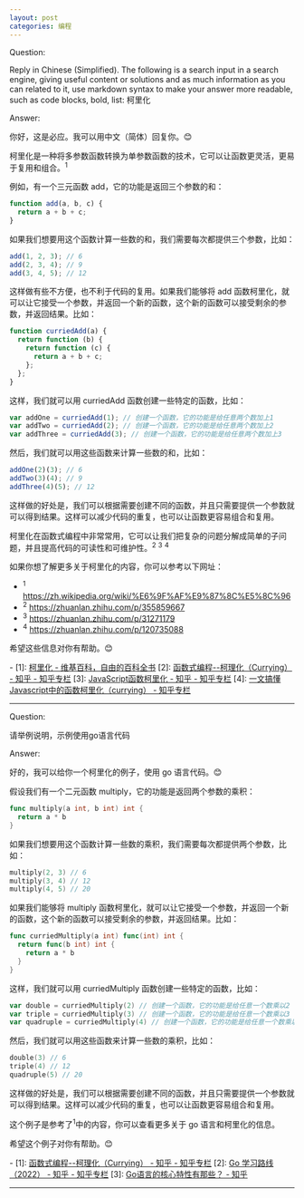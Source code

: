 ```yaml
---
layout: post
categories: 编程
---
```

Question:

Reply in Chinese (Simplified).
The following is a search input in a search engine, giving useful content or solutions and as much information as you can related to it, use markdown syntax to make your answer more readable, such as code blocks, bold, list:
柯里化

Answer:

你好，这是必应。我可以用中文（简体）回复你。😊

柯里化是一种将多参数函数转换为单参数函数的技术，它可以让函数更灵活，更易于复用和组合。<sup>1</sup>

例如，有一个三元函数 add，它的功能是返回三个参数的和：

```javascript
function add(a, b, c) {
  return a + b + c;
}
```

如果我们想要用这个函数计算一些数的和，我们需要每次都提供三个参数，比如：

```javascript
add(1, 2, 3); // 6
add(2, 3, 4); // 9
add(3, 4, 5); // 12
```

这样做有些不方便，也不利于代码的复用。如果我们能够将 add 函数柯里化，就可以让它接受一个参数，并返回一个新的函数，这个新的函数可以接受剩余的参数，并返回结果。比如：

```javascript
function curriedAdd(a) {
  return function (b) {
    return function (c) {
      return a + b + c;
    };
  };
}
```

这样，我们就可以用 curriedAdd 函数创建一些特定的函数，比如：

```javascript
var addOne = curriedAdd(1); // 创建一个函数，它的功能是给任意两个数加上1
var addTwo = curriedAdd(2); // 创建一个函数，它的功能是给任意两个数加上2
var addThree = curriedAdd(3); // 创建一个函数，它的功能是给任意两个数加上3
```

然后，我们就可以用这些函数来计算一些数的和，比如：

```javascript
addOne(2)(3); // 6
addTwo(3)(4); // 9
addThree(4)(5); // 12
```

这样做的好处是，我们可以根据需要创建不同的函数，并且只需要提供一个参数就可以得到结果。这样可以减少代码的重复，也可以让函数更容易组合和复用。

柯里化在函数式编程中非常常用，它可以让我们把复杂的问题分解成简单的子问题，并且提高代码的可读性和可维护性。<sup>2</sup> <sup>3</sup> <sup>4</sup>

如果你想了解更多关于柯里化的内容，你可以参考以下网址：

- <sup>1</sup> https://zh.wikipedia.org/wiki/%E6%9F%AF%E9%87%8C%E5%8C%96
- <sup>2</sup> https://zhuanlan.zhihu.com/p/355859667
- <sup>3</sup> https://zhuanlan.zhihu.com/p/31271179
- <sup>4</sup> https://zhuanlan.zhihu.com/p/120735088

希望这些信息对你有帮助。😊

\-
\[1]: [柯里化 - 维基百科，自由的百科全书](https://zh.wikipedia.org/wiki/%E6%9F%AF%E9%87%8C%E5%8C%96)
\[2]: [函数式编程--柯理化（Currying） - 知乎 - 知乎专栏](https://zhuanlan.zhihu.com/p/355859667)
\[3]: [JavaScript函数柯里化 - 知乎 - 知乎专栏](https://zhuanlan.zhihu.com/p/31271179)
\[4]: [一文搞懂Javascript中的函数柯里化（currying） - 知乎专栏](https://zhuanlan.zhihu.com/p/120735088)

<hr/>

Question:

请举例说明，示例使用go语言代码

Answer:

好的，我可以给你一个柯里化的例子，使用 go 语言代码。😊

假设我们有一个二元函数 multiply，它的功能是返回两个参数的乘积：

```go
func multiply(a int, b int) int {
  return a * b
}
```

如果我们想要用这个函数计算一些数的乘积，我们需要每次都提供两个参数，比如：

```go
multiply(2, 3) // 6
multiply(3, 4) // 12
multiply(4, 5) // 20
```

如果我们能够将 multiply 函数柯里化，就可以让它接受一个参数，并返回一个新的函数，这个新的函数可以接受剩余的参数，并返回结果。比如：

```go
func curriedMultiply(a int) func(int) int {
  return func(b int) int {
    return a * b
  }
}
```

这样，我们就可以用 curriedMultiply 函数创建一些特定的函数，比如：

```go
var double = curriedMultiply(2) // 创建一个函数，它的功能是给任意一个数乘以2
var triple = curriedMultiply(3) // 创建一个函数，它的功能是给任意一个数乘以3
var quadruple = curriedMultiply(4) // 创建一个函数，它的功能是给任意一个数乘以4
```

然后，我们就可以用这些函数来计算一些数的乘积，比如：

```go
double(3) // 6
triple(4) // 12
quadruple(5) // 20
```

这样做的好处是，我们可以根据需要创建不同的函数，并且只需要提供一个参数就可以得到结果。这样可以减少代码的重复，也可以让函数更容易组合和复用。

这个例子是参考了<sup>1</sup>中的内容，你可以查看更多关于 go 语言和柯里化的信息。

希望这个例子对你有帮助。😊

\-
\[1]: [函数式编程--柯理化（Currying） - 知乎 - 知乎专栏](https://zhuanlan.zhihu.com/p/355859667)
\[2]: [Go 学习路线（2022） - 知乎 - 知乎专栏](https://zhuanlan.zhihu.com/p/466057142)
\[3]: [Go语言的核心特性有那些？ - 知乎](https://www.zhihu.com/question/39717739)

<hr/>

